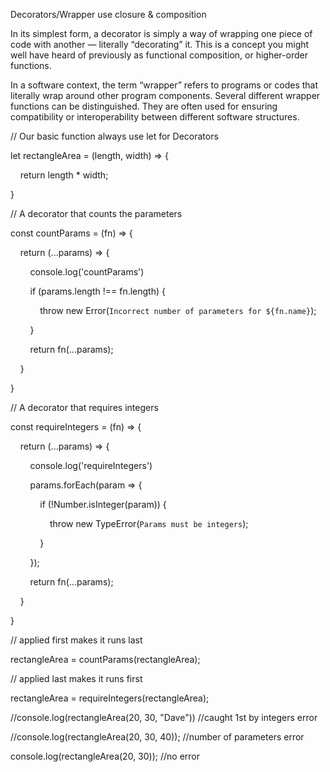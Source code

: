 Decorators/Wrapper use closure & composition


In its simplest form, a decorator is simply a way of wrapping one piece of code with another — literally “decorating” it. This is a concept you might well have heard of previously as functional composition, or higher-order functions. 

In a software context, the term “wrapper” refers to programs or codes that literally wrap around other program components. Several different wrapper functions can be distinguished. They are often used for ensuring compatibility or interoperability between different software structures. 

// Our basic function always use let for Decorators 

let rectangleArea = (length, width) => { 

    return length * width; 

} 

// A decorator that counts the parameters 

const countParams = (fn) => { 

    return (...params) => { 

        console.log('countParams') 

        if (params.length !== fn.length) { 

            throw new Error(`Incorrect number of parameters for ${fn.name}`); 

        } 

        return fn(...params); 

    } 

} 

// A decorator that requires integers 

const requireIntegers = (fn) => { 

    return (...params) => { 

        console.log('requireIntegers') 

        params.forEach(param => { 

            if (!Number.isInteger(param)) { 

                throw new TypeError(`Params must be integers`); 

            } 

        }); 

        return fn(...params); 

    } 

} 

// applied first makes it runs last 

rectangleArea = countParams(rectangleArea); 

// applied last makes it runs first 

rectangleArea = requireIntegers(rectangleArea); 

//console.log(rectangleArea(20, 30, "Dave")) //caught 1st by integers error 

//console.log(rectangleArea(20, 30, 40)); //number of parameters error 

console.log(rectangleArea(20, 30)); //no error